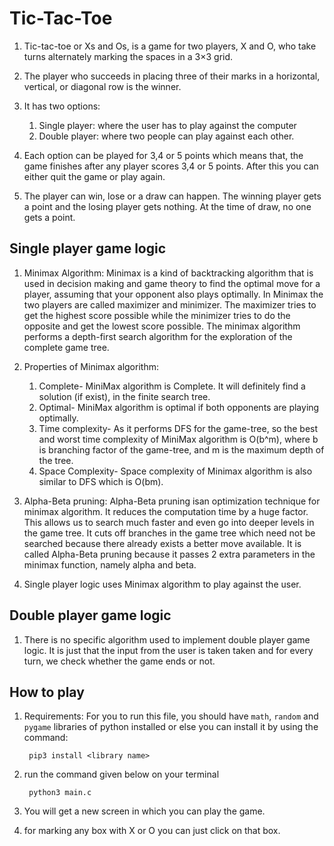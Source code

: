# Tic-Tac-Toe
1. Tic-tac-toe or Xs and Os, is a game for two players, X and O, who take turns alternately marking the spaces in a 3×3 grid. 

2. The player who succeeds in placing three of their marks in a horizontal, vertical, or diagonal row is the winner.

3. It has two options:
    1) Single player: where the user has to play against the computer
    2) Double player: where two people can play against each other.

4. Each option can be played for 3,4 or 5 points which means that, the game finishes after any player scores 3,4 or 5 points. After this you can either quit the game or play again.

5. The player can win, lose or a draw can happen. The winning player gets a point and the losing player gets nothing. At the time of draw, no one gets a point.

## Single player game logic
1. Minimax Algorithm: Minimax is a kind of backtracking algorithm that is used in decision making and game theory to find the optimal move for a player, assuming that your opponent also plays optimally. In Minimax the two players are called maximizer and minimizer. The maximizer tries to get the highest score possible while the minimizer tries to do the opposite and get the lowest score possible. The minimax algorithm performs a depth-first search algorithm for the exploration of the complete game tree.

2. Properties of Minimax algorithm:
    1) Complete- MiniMax algorithm is Complete. It will definitely find a solution (if exist), in the finite search tree.
    2) Optimal- MiniMax algorithm is optimal if both opponents are playing optimally.
    3) Time complexity- As it performs DFS for the game-tree, so the best and worst time complexity of MiniMax algorithm is O(b^m), where b is branching factor of the game-tree, and m is the maximum depth of the tree.
    4) Space Complexity- Space complexity of Minimax algorithm is also similar to DFS which is O(bm).

3. Alpha-Beta pruning: Alpha-Beta pruning isan optimization technique for minimax algorithm. It reduces the computation time by a huge factor. This allows us to search much faster and even go into deeper levels in the game tree. It cuts off branches in the game tree which need not be searched because there already exists a better move available. It is called Alpha-Beta pruning because it passes 2 extra parameters in the minimax function, namely alpha and beta.

4. Single player logic uses Minimax algorithm to play against the user.

## Double player game logic
1. There is no specific algorithm used to implement double player game logic. It is just that the input from the user is taken taken and for every turn, we check whether the game ends or not.

## How to play
1. Requirements: For you to run this file, you should have `math`, `random` and `pygame` libraries of python installed or else you can install it by using the command:

        pip3 install <library name>

2. run the command given below on your terminal 

        python3 main.c

3. You will get a new screen in which you can play the game.
4. for marking any box with X or O you can just click on that box.

 
